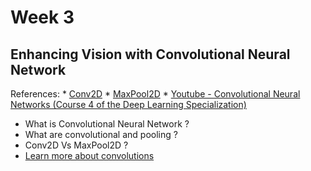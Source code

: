# Week 3

## Enhancing Vision with Convolutional Neural Network

References:
    * [Conv2D](https://www.tensorflow.org/api_docs/python/tf/keras/layers/Conv2D)
    * [MaxPool2D](https://www.tensorflow.org/api_docs/python/tf/keras/layers/MaxPool2D)
    * [Youtube - Convolutional Neural Networks (Course 4 of the Deep Learning Specialization)](https://bit.ly/2UGa7uH)

* What is Convolutional Neural Network ?
* What are convolutional and pooling ?
* Conv2D Vs MaxPool2D ?
* [Learn more about convolutions](https://bit.ly/2UGa7uH)